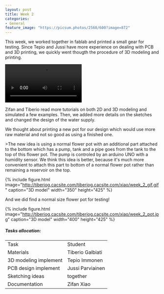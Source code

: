 ```yaml
---
layout: post
title: Week 2
categories:
- General
feature_image: "https://picsum.photos/2560/600?image=872"
---
```


<p>This week, we worked together in fablab and printed a small gear for testing. Since Tepio and Jussi have more experience on dealing with PCB and 3D printing, we quickly went thougth the procedure of 3D modeling and printing.
</p>
<video controls width="250">
    <source src="http://tiberiog.cacsite.com/tiberiog.cacsite.com/xiao/week_2_video.mp4" type="video/mp4">
    Your browser does not support HTML5 mp4 video.
</video>  
<p>
Zifan and Tiberio read more tutorials on both 2D and 3D modeling and simulated a few examples. Then, we added more details on the sketches and changed the design of the water supply. </p>
<p> We thought about printing a new pot for our design which would use more raw material and not so good as using a finished one.  </p>
<p>>The new idea is using a normal flower pot with an additional part attached to the bottom which has a pump, tank and a pipe goes from the tank to the top of this flower pot. The pump is controled by an arduino UNO with a humidity sensor. We think this idea is better, because it's much more convenient to attach this part to bottom of a normal flower pot rather than remaining a reservoir on the top.
</p>  



{% include figure.html image="http://tiberiog.cacsite.com/tiberiog.cacsite.com/xiao/week_2_gif.gif" caption="3D model" width="350" height="425" %}

<p>And we did find a normal size flower pot for testing!</p>

{% include figure.html image="http://tiberiog.cacsite.com/tiberiog.cacsite.com/xiao/week_2_pot.jpg" caption="3D model" width="400" height="425" %}

##### Tasks allocation:
<table style= "word-wrap:break-word;word-break:break-all;">
<tr>
<td>Task </td>
<td>Student</td>
</tr>
<tr>
<td>Materials </td>
<td>Tiberio Galbiati</td>
</tr>
<tr>
<td>3D modeling implement</td>
<td>Tepio Immonen</td>
</tr>
<tr>
<td>PCB design implement</td>
<td> Jussi Parviainen</td>
</tr>
<tr>
<td>Sketching ideas</td>
<td>together</td>
</tr>
<tr>
<td>Documentation</td>
<td>Zifan Xiao</td>
</tr>
</table>